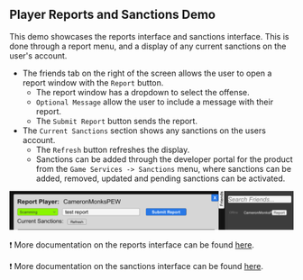 ## **Player Reports and Sanctions Demo**
This demo showcases the reports interface and sanctions interface. This is done through a report menu, and a display of any current sanctions on the user's account.
- The friends tab on the right of the screen allows the user to open a report window with the ``Report`` button.
    - The report window has a dropdown to select the offense.
    - ``Optional Message`` allow the user to include a message with their report.
    - The ``Submit Report`` button sends the report.
- The ``Current Sanctions`` section shows any sanctions on the users account.
    - The ``Refresh`` button refreshes the display.
    - Sanctions can be added through the developer portal for the product from the ``Game Services -> Sanctions`` menu, where sanctions can be added, removed, updated and pending sanctions can be activated.

![Reports](../images/eos_sdk_player_reports_and_sanctions.png)

❗ More documentation on the reports interface can be found [here](https://dev.epicgames.com/docs/game-services/reports-interface).

❗ More documentation on the sanctions interface can be found [here](https://dev.epicgames.com/docs/game-services/sanctions-interface).